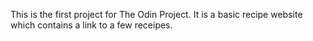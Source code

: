 This is the first project for The Odin Project.
It is a basic recipe website which contains a link to a few receipes.